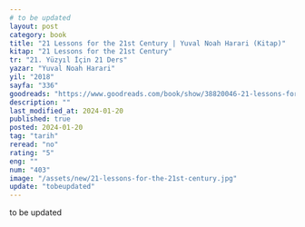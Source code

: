 ```yaml
---
# to be updated
layout: post
category: book
title: "21 Lessons for the 21st Century | Yuval Noah Harari (Kitap)"
kitap: "21 Lessons for the 21st Century"
tr: "21. Yüzyıl İçin 21 Ders"
yazar: "Yuval Noah Harari"
yil: "2018"
sayfa: "336"
goodreads: "https://www.goodreads.com/book/show/38820046-21-lessons-for-the-21st-century"
description: ""
last_modified_at: 2024-01-20
published: true
posted: 2024-01-20
tag: "tarih"
reread: "no"
rating: "5"
eng: ""
num: "403"
image: "/assets/new/21-lessons-for-the-21st-century.jpg"
update: "tobeupdated"
---
```


to be updated
